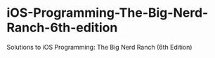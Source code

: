 # iOS-Programming-The-Big-Nerd-Ranch-6th-edition
Solutions to iOS Programming: The Big Nerd Ranch (6th Edition)
